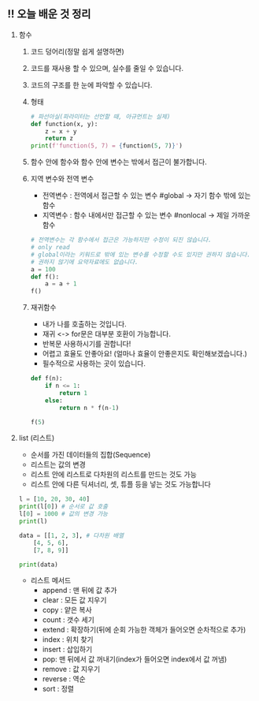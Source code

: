 ## !! 오늘 배운 것 정리

1. 함수

   1. 코드 덩어리(정말 쉽게 설명하면)
   2. 코드를 재사용 할 수 있으며, 실수를 줄일 수 있습니다.
   3. 코드의 구조를 한 눈에 파악할 수 있습니다.
   4. 형태
      ```python
      # 파선아실(파라미터는 선언할 때, 아규먼트는 실제)
      def function(x, y):
          z = x + y
          return z
      print(f'function(5, 7) = {function(5, 7)}')
      ```
   5. 함수 안에 함수와 함수 안에 변수는 밖에서 접근이 불가합니다.
   6. 지역 변수와 전역 변수
      - 전역변수 : 전역에서 접근할 수 있는 변수 #global -> 자기 함수 밖에 있는 함수
      - 지역변수 : 함수 내에서만 접근할 수 있는 변수 #nonlocal -> 제일 가까운 함수
      ```python
      # 전역변수는 각 함수에서 접근은 가능하지만 수정이 되진 않습니다.
      # only read
      # global이라는 키워드로 밖에 있는 변수를 수정할 수도 있지만 권하지 않습니다.
      # 권하지 않기에 요약자료에도 없습니다.
      a = 100
      def f():
          a = a + 1
      f()
      ```
   7. 재귀함수

      - 내가 나를 호출하는 것입니다.
      - 재귀 <-> for문은 대부분 호환이 가능합니다.
      - 반복문 사용하시기를 권합니다!
      - 어렵고 효율도 안좋아요! (얼마나 효율이 안좋은지도 확인해보겠습니다.)
      - 필수적으로 사용하는 곳이 있습니다.

      ```python
      def f(n):
          if n <= 1:
              return 1
          else:
              return n * f(n-1)

      f(5)
      ```

2. list (리스트)

   - 순서를 가진 데이터들의 집합(Sequence)
   - 리스트는 값의 변경
   - 리스트 안에 리스트로 다차원의 리스트를 만드는 것도 가능
   - 리스트 안에 다른 딕셔너리, 셋, 튜플 등을 넣는 것도 가능합니다

   ```python
   l = [10, 20, 30, 40]
   print(l[0]) # 순서로 값 호출
   l[0] = 1000 # 값의 변경 가능
   print(l)

   data = [[1, 2, 3], # 다차원 배열
       [4, 5, 6],
       [7, 8, 9]]

   print(data)
   ```

   - 리스트 메서드
     - append : 맨 뒤에 값 추가
     - clear : 모든 값 지우기
     - copy : 얕은 복사
     - count : 갯수 세기
     - extend : 확장하기(뒤에 순회 가능한 객체가 들어오면 순차적으로 추가)
     - index : 위치 찾기
     - insert : 삽입하기
     - pop: 맨 뒤에서 값 꺼내기(index가 들어오면 index에서 값 꺼냄)
     - remove : 값 지우기
     - reverse : 역순
     - sort : 정렬
